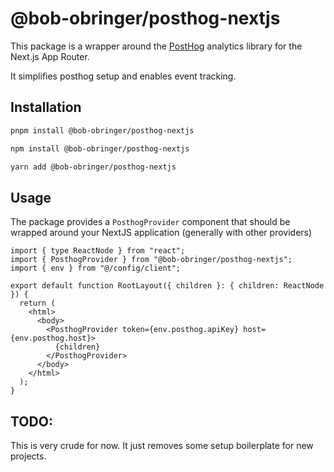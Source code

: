 # @bob-obringer/posthog-nextjs

This package is a wrapper around the [PostHog](https://posthog.com/) analytics library for the Next.js App Router.

It simplifies posthog setup and enables event tracking.

## Installation

```bash
pnpm install @bob-obringer/posthog-nextjs
```

```bash
npm install @bob-obringer/posthog-nextjs
```

```bash
yarn add @bob-obringer/posthog-nextjs
```

## Usage

The package provides a `PosthogProvider` component that should be
wrapped around your NextJS application (generally with other providers)

```tsx
import { type ReactNode } from "react";
import { PosthogProvider } from "@bob-obringer/posthog-nextjs";
import { env } from "@/config/client";

export default function RootLayout({ children }: { children: ReactNode }) {
  return (
    <html>
      <body>
        <PosthogProvider token={env.posthog.apiKey} host={env.posthog.host}>
          {children}
        </PosthogProvider>
      </body>
    </html>
  );
}
```

## TODO:

This is very crude for now. It just removes some setup boilerplate for new projects.
